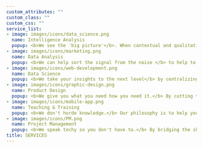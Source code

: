 ```yaml
---
custom_attributes: ""
custom_class: ""
custom_css: ""
service_list:
- image: images/icons/data_science.png
  name: Intelligence Analysis
  popup: <b>We see the 'big picture'</b>. When contextual and qualitative information is all you have we provide reliable, actionable assessments that reduce uncertainty and subjectivity.  
- image: images/icons/marketing.png
  name: Data Analysis
  popup: <b>We can help sort the signal from the noise </b> to help to make the most of your quantitative information producing reliable and statistically valid insights that jump start data-led decision-making.
- image: images/icons/web-development.png
  name: Data Science
  popup: <b>We take your insights to the next level</b> by centralizing, combining and construing sophisticated algorithmic models to provide new and innovative solutions to sticky or wicked problems.
- image: images/icons/graphic-design.png
  name: Product Design
  popup: <b>We give you what you need how you need it.</b> By cutting the complexity and delivering tailored products designed around your needs and questions in any format from reports to dashboard, widgets to apps.
- image: images/icons/mobile-app.png
  name: Teaching & Training
  popup: <b>We don't horde knowledge.</b> Our philosophy is to help you do what we do so you're empowered to carry on work into the future, ensuring business continuity and reinforcing your own organisational learning.
- image: images/icons/PM.png
  name: Project Management
  popup: <b>We speak techy so you don't have to.</b> By bridging the skills sets of your organisation we can unlock collaborations and benefits that were previously hidden, translating your unique needs into internally driven solutions or helping to get what you need while speaking plain english.
title: SERVICES
---
```

